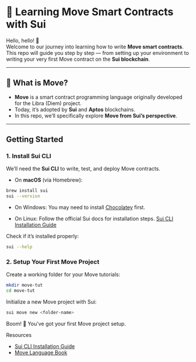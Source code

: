 # 🚀 Learning Move Smart Contracts with Sui  

Hello, hello! 👋  
Welcome to our journey into learning how to write **Move smart contracts**. This repo will guide you step by step — from setting up your environment to writing your very first Move contract on the **Sui blockchain**.  

---

## 📖 What is Move?  
- **Move** is a smart contract programming language originally developed for the Libra (Diem) project.  
- Today, it’s adopted by **Sui** and **Aptos** blockchains.  
- In this repo, we’ll specifically explore **Move from Sui’s perspective**.  

---

## Getting Started  

### 1. Install Sui CLI  
We’ll need the **Sui CLI** to write, test, and deploy Move contracts.  

- On **macOS** (via Homebrew):  
```bash
brew install sui
sui --version
```

- On Windows:
You may need to install [Chocolatey](https://youtu.be/wW0mXfcC8Sk?si=GWJUV7byWqi8253Y) first.

- On Linux:
Follow the official Sui docs for installation steps.
[Sui CLI Installation Guide](https://docs.sui.io/guides/developer/getting-started/sui-install)

Check if it’s installed properly:
```bash
sui --help
```

### 2. Setup Your First Move Project

Create a working folder for your Move tutorials:

```bash
mkdir move-tut
cd move-tut
```

Initialize a new Move project with Sui:
```bash
sui move new <folder-name>
```
Boom! 🎉 You’ve got your first Move project setup.

Resources
- [Sui CLI Installation Guide](https://docs.sui.io/guides/developer/getting-started/sui-install)
- [Move Language Book](https://move-book.com/)

